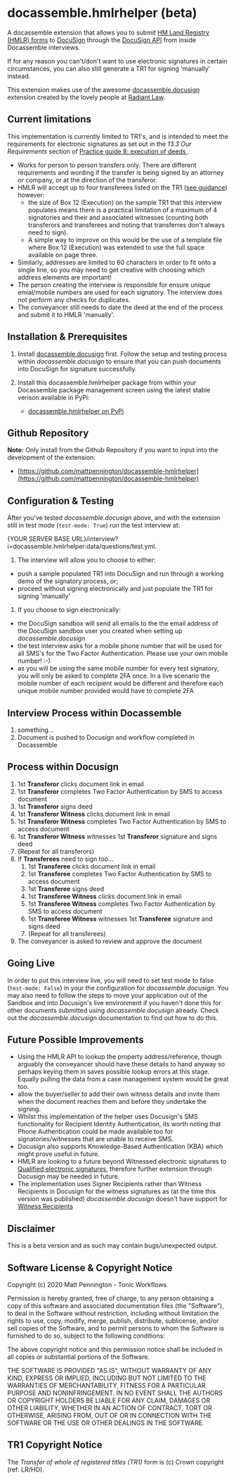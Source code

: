 # docassemble.hmlrhelper (beta)

A docassemble extension that allows you to submit [HM Land Registry (HMLR) forms](https://www.gov.uk/topic/land-registration/searches-fees-forms) to [DocuSign](https://www.docusign.com) through the [DocuSign API](https://developers.docusign.com/) from inside Docassemble interviews.

If for any reason you can't/don't want to use electronic signatures in certain circumstances, you can also still generate a TR1 for signing 'manually' instead.

This extension makes use of the awesome [docassemble.docusign](https://pypi.org/project/docassemble.docusign/) 
extension created by the lovely people at [Radiant Law](https://radiantlaw.com/).

## Current limitations

This implementation is currently limited to TR1's, and is intended to meet the 
requirements for electronic signatures as set out in the *13.3 Our Requirements* section 
of [Practice guide 8: execution of deeds ](https://www.gov.uk/government/publications/execution-of-deeds/practice-guide-8-execution-of-deeds#our-requirements).

* Works for person to person transfers only. There are different requirements and wording 
if the transfer is being signed by an attorney or company, or at the direction of the transferor.
* HMLR will accept up to four transferees listed on the TR1 ([see guidance](https://www.gov.uk/government/publications/registered-titles-whole-transfer-tr1/guidance-completing-form-tr1-for-the-transfer-of-registered-property)) however:
    * the size of Box 12 (Execution) on the sample TR1 that this interview populates means there is a 
    practical limitation of a maximum of 4 signatories and their and associated witnesses (counting both transferors 
    and transferees and noting that transferres don't always need to sign).
    * A simple way to improve on this would be the use of a template file where Box 12 (Execution) was extended to use 
    the full space available on page three.
* Similarly, addresses are limited to 60 characters in order to fit onto a single line, so you may need to get creative with choosing which address elements are important!    
* The person creating the interview is responsible for ensure unique emial/mobile numbers are used for each signatory. The interview does not perform any checks for duplicates.
* The conveyancer still needs to date the deed at the end of the process and submit it to HMLR 'manually'. 

## Installation & Prerequisites

1. Install [docassemble.docusign](https://pypi.org/project/docassemble.docusign/) first. Follow the setup and testing process within *docassemble.docusign* to ensure that you can push documents into DocuSign for signature successfully.

1. Install this docassemble.hmlrhelper package from within your Docassemble package management screen using the latest stable verison available in PyPi:

    - [docassemble.hmlrhelper on PyPi](#)

## Github Repository
    
**Note:** Only install from the Github Repository if you want to input into the development of the extension: 
    
- [https://github.com/mattpennington/docassemble-hmlrhelper](https://github.com/mattpennington/docassemble-hmlrhelper)


## Configuration & Testing

After you've tested *docassemble.docusign* above, and with the extension still in 
test mode (`test-mode: True`) run the test interview at:

{YOUR SERVER BASE URL}/interview?i=docassemble.hmlrhelper:data/questions/test.yml.

1. The interview will allow you to choose to either:
  - push a sample populated TR1 into DocuSign and run through a working demo of the signatory process, or;
  - proceed without signing electronically and just populate the TR1 for signing 'manually' 
1. If you choose to sign electronically: 
  - the DocuSign sandbox will send all emails to the the email address of the DocuSign sandbox user you created when setting up *docassemble.docusign*
  - the test interview asks for a mobile phone number that will be used for all SMS's for the Two Factor Authentication. Please use your own mobile number! :-)
  - as you will be using the same mobile number for every test signatory, you will only be asked to complete 2FA once. In a live scenario the mobile number of each recipient 
    would be different and therefore each unique mobile number provided would have to complete 2FA

## Interview Process within Docassemble

1. something...
1. Document is pushed to Docusign and workflow completed in Docassemble

## Process within Docusign

1. 1st **Transferor** clicks document link in email
1. 1st **Transferor** completes Two Factor Authentication by SMS to access document
1. 1st **Transferor** signs deed
1. 1st **Transferor Witness** clicks document link in email
1. 1st **Transferor Witness** completes Two Factor Authentication by SMS to access document
1. 1st **Transferor Witness** witnesses 1st **Transferor** signature and signs deed
1. (Repeat for all transferors)
1. If **Transferees** need to sign too...
    1. 1st **Transferee** clicks document link in email
    1. 1st **Transferee** completes Two Factor Authentication by SMS to access document
    1. 1st **Transferee** signs deed
    1. 1st **Transferee Witness** clicks document link in email
    1. 1st **Transferee Witness** completes Two Factor Authentication by SMS to access document
    1. 1st **Transferee Witness** witnesses 1st **Transferee** signature and signs deed
    1. (Repeat for all transferees)
1. The conveyancer is asked to review and approve the document

## Going Live

In order to put this interview live, you will need to set test mode to false (`test-mode: False`)
in your the configuration for *docassemble.docusign*. You may also need to follow the steps to move 
your application out of the Sandbox and into Docusign's live environment if you haven't done this 
for other documents submitted using *docassemble.docusign* already. Check out the *docassemble.docusign*
documentation to find out how to do this.

## Future Possible Improvements

* Using the HMLR API to lookup the property address/reference, though arguably the conveyancer should have these details to hand anyway 
so perhaps keying them in saves possible lookup errors at this stage. Equally pulling the data from a case management 
system would be great too.
* allow the buyer/seller to add their own witness details and invite them when the document 
reaches them and before they undertake the signing.
* Whilst this implementation of the helper uses Docusign's SMS functionality for Recipient Identity Authentication, its worth noting that Phone Authentication could be made available too for signatories/witnesses that are unable to receive SMS.
* Docusign also supports Knowledge-Based Authentication (KBA) which might prove useful in future.
* HMLR are looking to a future beyond Witnessed electronic signatures to [Qualified electronic signatures](https://www.gov.uk/government/news/hm-land-registry-to-accept-electronic-signatures), therefore further extension through Docusign may be needed in future.
* The implementation uses Signer Recipients rather than Witness Recipients in Docusign for the witness signatures 
as (at the time this version was published) *docassemble.docusign* doesn't have support for [Witness Recipients](https://developers.docusign.com/esign-rest-api/reference/Envelopes/EnvelopeRecipients/#witness-recipient)

## Disclaimer

This is a beta version and as such may contain bugs/unexpected output.

## Software License & Copyright Notice

Copyright (c) 2020 Matt Pennington - Tonic Workflows

Permission is hereby granted, free of charge, to any person obtaining a copy
of this software and associated documentation files (the "Software"), to deal
in the Software without restriction, including without limitation the rights
to use, copy, modify, merge, publish, distribute, sublicense, and/or sell
copies of the Software, and to permit persons to whom the Software is
furnished to do so, subject to the following conditions:

The above copyright notice and this permission notice shall be included in all
copies or substantial portions of the Software.

THE SOFTWARE IS PROVIDED "AS IS", WITHOUT WARRANTY OF ANY KIND, EXPRESS OR
IMPLIED, INCLUDING BUT NOT LIMITED TO THE WARRANTIES OF MERCHANTABILITY,
FITNESS FOR A PARTICULAR PURPOSE AND NONINFRINGEMENT. IN NO EVENT SHALL THE
AUTHORS OR COPYRIGHT HOLDERS BE LIABLE FOR ANY CLAIM, DAMAGES OR OTHER
LIABILITY, WHETHER IN AN ACTION OF CONTRACT, TORT OR OTHERWISE, ARISING FROM,
OUT OF OR IN CONNECTION WITH THE SOFTWARE OR THE USE OR OTHER DEALINGS IN THE
SOFTWARE.

## TR1 Copyright Notice

The *Transfer of whole of registered titles (TR1)* form is (c) Crown copyright (ref: LR/HO).